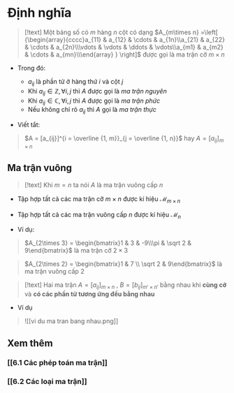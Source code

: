 
# Định nghĩa

>[!text]
>Một bảng số có $m$ hàng $n$ cột có dạng $A_{m\times n} =\left[ {\begin{array}{cccc}a_{11} & a_{12} & \cdots & a_{1n}\\a_{21} & a_{22} & \cdots & a_{2n}\\\vdots & \vdots & \ddots & \vdots\\a_{m1} & a_{m2} & \cdots & a_{mn}\\\end{array} } \right]$ được gọi là ma trận cỡ ${m \times n}$

- Trong đó:
	+ $a_{ij}$ là phần tử ở hàng thứ $i$ và cột $j$
	+ Khi $a_{ij} \in \mathbb Z, \forall i, j$  thì $A$ được gọi là *ma trận nguyên*
	+ Khi $a_{ij} \in \mathbb C, \forall i, j$  thì $A$ được gọi là *ma trận phức*
	+ Nếu không chỉ rõ $a_{ij}$ thì $A$ gọi là *ma trận thực*

- Viết tắt:
>$A = [a_{ij}]^{i = \overline {1, m}}_{j = \overline {1, n}}$  hay $A = [a_{ij}]_{m \times n}$

## Ma trận vuông

>[!text] 
>Khi $m = n$  ta nói $A$  là ma trận vuông cấp $n$ 

- Tập hợp tất cả các ma trận cỡ $m \times n$  được kí hiệu $\mathscr{M}_{m \times n}$ 

- Tập hợp tất cả các ma trận vuông cấp $n$  được kí hiệu $\mathscr{M}_{n}$ 

- Ví dụ:
>$A_{2\times 3} =  \begin{bmatrix}1 & 3 & -9\\\pi & \sqrt 2 & 9\end{bmatrix}$  là ma trận cỡ $2\times 3$

>$A_{2\times 2} =  \begin{bmatrix}1 & 7 \\ \sqrt 2 & 9\end{bmatrix}$  là ma trận vuông cấp $2$


>[!text]
>Hai ma trận $A = [a_{ij}]_{m \times n}$ , $B = [b_{ij}]_{m' \times n'}$  bằng nhau khi **cùng cỡ** và **có các phần tử tương ứng đều bằng nhau**

- Ví dụ
>![[vi du ma tran bang nhau.png]]

## Xem thêm
### [[6.1 Các phép toán ma trận]]

### [[6.2 Các loại ma trận]]



